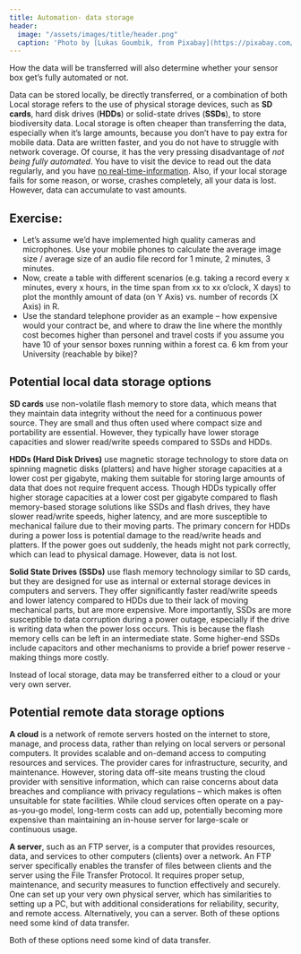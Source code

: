 ```yaml
---
title: Automation- data storage
header:
  image: "/assets/images/title/header.png"
  caption: 'Photo by [Lukas Goumbik, from Pixabay](https://pixabay.com/de/users/goumbik-3752482/?utm_source=link-attribution&utm_medium=referral&utm_campaign=image&utm_content=2055522){:target="_blank"}'
---
```


How the data will be transferred will also determine whether your sensor box get’s fully automated or not. 

Data can be stored locally, be directly transferred, or a combination of both
Local storage refers to the use of physical storage devices, such as **SD cards**, hard disk drives (**HDDs**) or solid-state drives (**SSDs**), to store biodiversity data. Local storage is often cheaper than transferring the data, especially when it’s large amounts, because you don’t have to pay extra for mobile data. Data are written faster, and you do not have to struggle with network coverage. Of course, it has the very pressing disadvantage of *not being fully automated*. You have to visit the device to read out the data regularly, and you have <ins>no real-time-information</ins>. Also, if your local storage fails for some reason, or worse, crashes completely, all your data is lost. However, data can accumulate to vast amounts.


## Exercise: 
-	Let’s assume we’d have implemented high quality cameras and microphones. Use your mobile phones to calculate the average image size / average size of an audio file record for 1 minute, 2 minutes, 3 minutes.  
-	Now, create a table with different scenarios (e.g. taking a record every x minutes, every x hours, in the time span from xx to xx o’clock, X days) to plot the monthly amount of data (on Y Axis) vs. number of records (X Axis) in R.  
-	Use the standard telephone provider as an example – how expensive would your contract be, and where to draw the line where the monthly cost becomes higher than personel and travel costs if you assume you have 10 of your sensor boxes running within a forest ca. 6 km from your University (reachable by bike)?  


## Potential local data storage options

**SD cards** use non-volatile flash memory to store data, which means that they maintain data integrity without the need for a continuous power source. They are small and thus often used where compact size and portability are essential. However, they typically have lower storage capacities and slower read/write speeds compared to SSDs and HDDs.  

**HDDs (Hard Disk Drives)** use magnetic storage technology to store data on spinning magnetic disks (platters) and have higher storage capacities at a lower cost per gigabyte, making them suitable for storing large amounts of data that does not require frequent access. Though HDDs typically offer higher storage capacities at a lower cost per gigabyte compared to flash memory-based storage solutions like SSDs and flash drives, they have slower read/write speeds, higher latency, and are more susceptible to mechanical failure due to their moving parts. The primary concern for HDDs during a power loss is potential damage to the read/write heads and platters. If the power goes out suddenly, the heads might not park correctly, which can lead to physical damage. However, data is not lost.

**Solid State Drives (SSDs)** use flash memory technology similar to SD cards, but they are designed for use as internal or external storage devices in computers and servers. They offer significantly faster read/write speeds and lower latency compared to HDDs due to their lack of moving mechanical parts, but are more expensive. More importantly, SSDs are more susceptible to data corruption during a power outage, especially if the drive is writing data when the power loss occurs. This is because the flash memory cells can be left in an intermediate state. Some higher-end SSDs include capacitors and other mechanisms to provide a brief power reserve - making things more costly.

Instead of local storage, data may be transferred either to a cloud or your very own server.

## Potential remote data storage options

**A cloud** is a network of remote servers hosted on the internet to store, manage, and process data, rather than relying on local servers or personal computers. It provides scalable and on-demand access to computing resources and services. The provider cares for infrastructure, security, and maintenance. However, storing data off-site means trusting the cloud provider with sensitive information, which can raise concerns about data breaches and compliance with privacy regulations – which makes is often unsuitable for state facilities. While cloud services often operate on a pay-as-you-go model, long-term costs can add up, potentially becoming more expensive than maintaining an in-house server for large-scale or continuous usage. 

**A server**, such as an FTP server, is a computer that provides resources, data, and services to other computers (clients) over a network. An FTP server specifically enables the transfer of files between clients and the server using the File Transfer Protocol. It requires proper setup, maintenance, and security measures to function effectively and securely. One can set up your very own physical server, which has similarities to setting up a PC, but with additional considerations for reliability, security, and remote access. Alternatively, you can a server.
Both of these options need some kind of data transfer. 

Both of these options need some kind of data transfer. 



